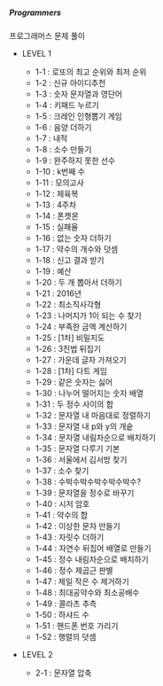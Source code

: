 ##### Programmers
프로그래머스 문제 풀이

* LEVEL 1

  - 1-1 : 로또의 최고 순위와 최저 순위
  - 1-2 : 신규 아이디추천
  - 1-3 : 숫자 문자열과 영단어
  - 1-4 : 키패드 누르기
  - 1-5 : 크레인 인형뽑기 게임
  - 1-6 : 음양 더하기
  - 1-7 : 내적
  - 1-8 : 소수 만들기
  - 1-9 : 완주하지 못한 선수
  - 1-10 : k번째 수
  - 1-11 : 모의고사
  - 1-12 : 체육복
  - 1-13 : 4주차
  - 1-14 : 폰켓몬
  - 1-15 : 실패율
  - 1-16 : 없는 숫자 더하기
  - 1-17 : 약수의 개수와 덧셈
  - 1-18 : 신고 결과 받기
  - 1-19 : 예산
  - 1-20 : 두 개 뽑아서 더하기
  - 1-21 : 2016년
  - 1-22 : 최소직사각형
  - 1-23 : 나머지가 1이 되는 수 찾기
  - 1-24 : 부족한 금액 계산하기
  - 1-25 : [1차] 비밀지도
  - 1-26 : 3진법 뒤집기
  - 1-27 : 가운데 글자 가져오기
  - 1-28 : [1차] 다트 게임
  - 1-29 : 같은 숫자는 싫어 
  - 1-30 : 나누어 떨어지는 숫자 배열
  - 1-31 : 두 정수 사이의 합
  - 1-32 : 문자열 내 마음대로 정렬하기
  - 1-33 : 문자열 내 p와 y의 개숱
  - 1-34 : 문자열 내림차순으로 배치하기
  - 1-35 : 문자열 다루기 기본
  - 1-36 : 서울에서 김서방 찾기
  - 1-37 : 소수 찾기
  - 1-38 : 수박수박수박수박수박수?
  - 1-39 : 문자열을 정수로 바꾸기
  - 1-40 : 시저 암호
  - 1-41 : 약수의 합
  - 1-42 : 이상한 문자 만들기
  - 1-43 : 자릿수 더하기
  - 1-44 : 자연수 뒤집어 배열로 만들기
  - 1-45 : 정수 내림차순으로 배치하기
  - 1-46 : 정수 제곱근 판별
  - 1-47 : 제일 작은 수 제거하기
  - 1-48 : 최대공약수와 최소공배수
  - 1-49 : 콜라츠 추측
  - 1-50 : 하샤드 수
  - 1-51 : 핸드폰 번호 가리기
  - 1-52 : 행렬의 덧셈
  
* LEVEL 2

  - 2-1 : 문자열 압축
